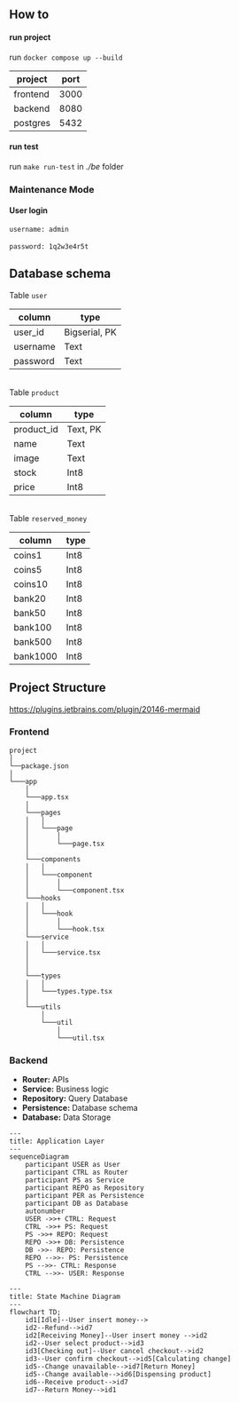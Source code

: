 ## How to
#### run project
run `docker compose up --build`

| project  | port |
| -------- | ---- |
| frontend | 3000 |
| backend  | 8080 |
| postgres | 5432 |

#### run test
run `make run-test` in *./be* folder

### Maintenance Mode
#### User login
`username: admin` \
\
`password: 1q2w3e4r5t`

## Database schema

Table `user`

| column | type |
| -------- | ------------- |
| user_id | Bigserial, PK |
| username | Text |
| password | Text |

\
Table `product`

| column | type |
| ---------- | -------- |
| product_id | Text, PK |
| name | Text |
| image | Text |
| stock | Int8 |
| price | Int8 |

\
Table `reserved_money`

| column | type |
| -------- | ---- |
| coins1 | Int8 |
| coins5 | Int8 |
| coins10 | Int8 |
| bank20 | Int8 |
| bank50 | Int8 |
| bank100 | Int8 |
| bank500 | Int8 |
| bank1000 | Int8 |

## Project Structure
https://plugins.jetbrains.com/plugin/20146-mermaid

### Frontend

```
project
│  
└──package.json  
│
└───app
    │
    └───app.tsx  
    │
    └───pages
    │   │   
    │   └───page
    │       │
    │       └───page.tsx
    │
    └───components
    │   │   
    │   └───component
    │       │
    │       └───component.tsx
    └───hooks
    │   │   
    │   └───hook
    │       │
    │       └───hook.tsx
    └───service
    │   │   
    │   └───service.tsx
    │  
    │
    └───types
    │   │ 
    │   └───types.type.tsx
    │
    └───utils
        │   
        └───util
            │
            └───util.tsx    
```

### Backend

- **Router:** APIs
- **Service:** Business logic
- **Repository:** Query Database
- **Persistence:** Database schema
- **Database:** Data Storage

```mermaid
---
title: Application Layer
---
sequenceDiagram
    participant USER as User
    participant CTRL as Router
    participant PS as Service
    participant REPO as Repository
    participant PER as Persistence
    participant DB as Database
    autonumber
    USER ->>+ CTRL: Request
    CTRL ->>+ PS: Request
    PS ->>+ REPO: Request
    REPO ->>+ DB: Persistence
    DB ->>- REPO: Persistence
    REPO -->>- PS: Persistence
    PS -->>- CTRL: Response
    CTRL -->>- USER: Response
```


```mermaid
---
title: State Machine Diagram
---
flowchart TD;
    id1[Idle]--User insert money-->
    id2--Refund-->id7
    id2[Receiving Money]--User insert money -->id2
    id2--User select product-->id3
    id3[Checking out]--User cancel checkout-->id2
    id3--User confirm checkout-->id5[Calculating change]
    id5--Change unavailable-->id7[Return Money]
    id5--Change available-->id6[Dispensing product]
    id6--Receive product-->id7
    id7--Return Money-->id1
```